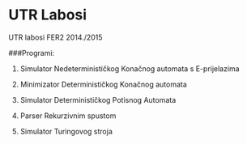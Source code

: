 # UTR Labosi
UTR labosi FER2 2014./2015

###Programi:
1. Simulator Nedeterminističkog Konačnog automata s E-prijelazima

2. Minimizator Determinističkog Konačnog automata

3. Simulator Determinističkog Potisnog Automata

4. Parser Rekurzivnim spustom

5. Simulator Turingovog stroja